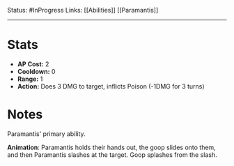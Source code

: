Status: #InProgress 
Links: [[Abilities]] [[Paramantis]]
___
# Stats
- **AP Cost:** 2
- **Cooldown:** 0
- **Range:** 1
- **Action:** Does 3 DMG to target, inflicts Poison (-1DMG for 3 turns)
# Notes

Paramantis' primary ability.

**Animation**: Paramantis holds their hands out, the goop slides onto them, and then Paramantis slashes at the target. Goop splashes from the slash.